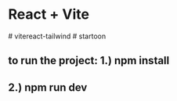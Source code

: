 # React + Vite

#   v i t e r e a c t - t a i l w i n d 
 
 #   s t a r t o o n 

## to run the project: 1.) npm install
## 2.) npm run dev
 
 
